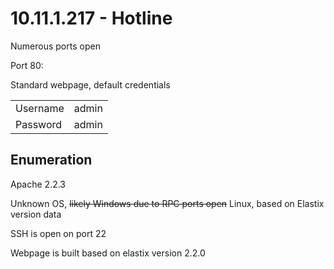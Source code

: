 # 10.11.1.217 - Hotline

Numerous ports open

Port 80:

Standard webpage, default credentials

|          |       |
| -------- | ----- |
| Username | admin |
| Password | admin |

## Enumeration

Apache 2.2.3

Unknown OS, ~~likely Windows due to RPC ports open~~ Linux, based on Elastix version data

SSH is open on port 22

Webpage is built based on elastix version 2.2.0
